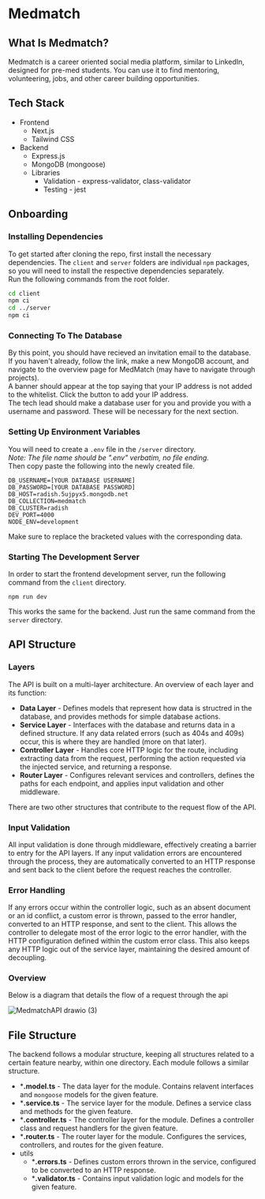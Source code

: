 # Medmatch
## What Is Medmatch?
Medmatch is a career oriented social media platform, similar to LinkedIn, designed for pre-med students. You can use it to find mentoring, volunteering, jobs, and other career building opportunities.
## Tech Stack
* Frontend
  * Next.js
  * Tailwind CSS
* Backend
  * Express.js
  * MongoDB (mongoose)
  * Libraries
    * Validation - express-validator, class-validator
    * Testing - jest
## Onboarding
### Installing Dependencies
To get started after cloning the repo, first install the necessary dependencies.
The `client` and `server` folders are individual `npm` packages, so you will need to install the respective dependencies separately.  
Run the following commands from the root folder.
```sh
cd client
npm ci
cd ../server
npm ci
```
### Connecting To The Database
By this point, you should have recieved an invitation email to the database.  
If you haven't already, follow the link, make a new MongoDB account, and navigate to the overview page for MedMatch (may have to navigate through projects).   
A banner should appear at the top saying that your IP address is not added to the whitelist. Click the button to add your IP address.  
The tech lead should make a database user for you and provide you with a username and password. These will be necessary for the next section.  
### Setting Up Environment Variables
You will need to create a `.env` file in the `/server` directory.  
*Note: The file name should be ".env" verbatim, no file ending.*  
Then copy paste the following into the newly created file.
```.env
DB_USERNAME=[YOUR DATABASE USERNAME]
DB_PASSWORD=[YOUR DATABASE PASSWORD]
DB_HOST=radish.5ujpyx5.mongodb.net
DB_COLLECTION=medmatch
DB_CLUSTER=radish
DEV_PORT=4000
NODE_ENV=development
```
Make sure to replace the bracketed values with the corresponding data.
### Starting The Development Server
In order to start the frontend development server, run the following command from the `client` directory.
```
npm run dev
```
This works the same for the backend. Just run the same command from the `server` directory.
## API Structure
### Layers
The API is built on a multi-layer architecture. An overview of each layer and its function:
* **Data Layer** - Defines models that represent how data is structred in the database, and provides methods for simple database actions.
* **Service Layer** - Interfaces with the database and returns data in a defined structure. If any data related errors (such as 404s and 409s) occur, this is where they are handled (more on that later).
* **Controller Layer** - Handles core HTTP logic for the route, including extracting data from the request, performing the action requested via the injected service, and returning a response.
* **Router Layer** - Configures relevant services and controllers, defines the paths for each endpoint, and applies input validation and other middleware.

There are two other structures that contribute to the request flow of the API.
### Input Validation
All input validation is done through middleware, effectively creating a barrier to entry for the API layers. If any input validation errors are encountered through the process, they are automatically converted to an HTTP response and sent back to the client before the request reaches the controller.  
### Error Handling
If any errors occur within the controller logic, such as an absent document or an id conflict, a custom error is thrown, passed to the error handler, converted to an HTTP response, and sent to the client. This allows the controller to delegate most of the error logic to the error handler, with the HTTP configuration defined within the custom error class. This also keeps any HTTP logic out of the service layer, maintaining the desired amount of decoupling.
### Overview
Below is a diagram that details the flow of a request through the api  

![MedmatchAPI drawio (3)](https://github.com/user-attachments/assets/2e65c763-3fbf-4be3-9f1e-69da0be93c46)
## File Structure
The backend follows a modular structure, keeping all structures related to a certain feature nearby, within one directory. Each module follows a similar structure.
* ***.model.ts** - The data layer for the module. Contains relavent interfaces and `mongoose` models for the given feature.
* ***.service.ts** - The service layer for the module. Defines a service class and methods for the given feature.
* ***.controller.ts** - The controller layer for the module. Defines a controller class and request handlers for the given feature.
* ***.router.ts** - The router layer for the module. Configures the services, controllers, and routes for the given feature.
* utils
  * ***.errors.ts** - Defines custom errors thrown in the service, configured to be converted to an HTTP response.
  * ***.validator.ts** - Contains input validation logic and models for the given feature.
